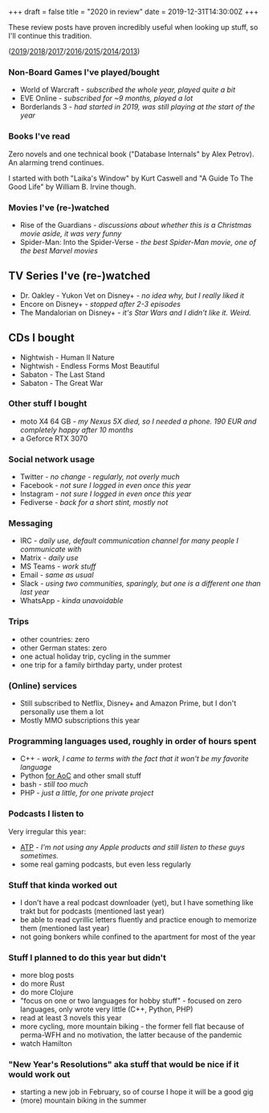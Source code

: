 +++
draft = false
title = "2020 in review"
date = 2019-12-31T14:30:00Z
+++

These review posts have proven incredibly useful when looking up stuff, so I'll continue this tradition.

([2019][yr2019]/[2018][yr2018]/[2017][yr2017]/[2016][yr2016]/[2015][yr2015]/[2014][yr2014]/[2013][yr2013])

[yr2019]: /blog/2019/2019-in-review/
[yr2018]: /blog/2018/2018-in-review/
[yr2017]: /blog/2017/2017-in-review/
[yr2016]: /blog/2016/2016-in-review/
[yr2015]: /blog/2015/2015-in-review/
[yr2014]: /blog/2014/2014-in-review/
[yr2013]: /blog/2014/2013-in-review/


### Non-Board Games I've played/bought

  * World of Warcraft - *subscribed the whole year, played quite a bit*
  * EVE Online - *subscribed for ~9 months, played a lot*
  * Borderlands 3 - *had started in 2019, was still playing at the start of the year*


### Books I've read

Zero novels and one technical book ("Database Internals" by Alex Petrov). An alarming trend continues.

I started with both "Laika's Window" by Kurt Caswell and "A Guide To The Good Life" by William B. Irvine though.


### Movies I've (re-)watched

  * Rise of the Guardians - *discussions about whether this is a Christmas movie aside, it was very funny*
  * Spider-Man: Into the Spider-Verse - *the best Spider-Man movie, one of the best Marvel movies*


## TV Series I've (re-)watched

  * Dr. Oakley - Yukon Vet on Disney+ - *no idea why, but I really liked it*
  * Encore on Disney+ - *stopped after 2-3 episodes*
  * The Mandalorian on Disney+ - *it's Star Wars and I didn't like it. Weird.*


## CDs I bought

  * Nightwish - Human II Nature
  * Nightwish - Endless Forms Most Beautiful
  * Sabaton - The Last Stand
  * Sabaton - The Great War


### Other stuff I bought

  * moto X4 64 GB - *my Nexus 5X died, so I needed a phone. 190 EUR and completely happy after 10 months*
  * a Geforce RTX 3070


### Social network usage

  * Twitter - *no change - regularly, not overly much*
  * Facebook - *not sure I logged in even once this year*
  * Instagram - *not sure I logged in even once this year*
  * Fediverse - *back for a short stint, mostly not*


### Messaging

  * IRC - *daily use, default communication channel for many people I communicate with*
  * Matrix - *daily use*
  * MS Teams - *work stuff*
  * Email - *same as usual*
  * Slack - *using two communities, sparingly, but one is a different one than last year*
  * WhatsApp - *kinda unavoidable*


### Trips

  * other countries: zero
  * other German states: zero
  * one actual holiday trip, cycling in the summer
  * one trip for a family birthday party, under protest


### (Online) services

  * Still subscribed to Netflix, Disney+ and Amazon Prime, but I don't personally use them a lot
  * Mostly MMO subscriptions this year


### Programming languages used, roughly in order of hours spent

  * C++ - *work, I came to terms with the fact that it won't be my favorite language*
  * Python [for AoC](/blog/2020/advent-of-code-2020/) and other small stuff
  * bash - *still too much*
  * PHP - *just a little, for one private project*

### Podcasts I listen to

Very irregular this year:

  * [ATP](http://atp.fm/) - *I'm not using any Apple products and still listen to these guys sometimes.*
  * some real gaming podcasts, but even less regularly


### Stuff that kinda worked out

  * I don't have a real podcast downloader (yet), but I have something like trakt but for podcasts (mentioned last year)
  * be able to read cyrillic letters fluently and practice enough to memorize them (mentioned last year)
  * not going bonkers while confined to the apartment for most of the year


### Stuff I planned to do this year but didn't

  * more blog posts
  * do more Rust
  * do more Clojure
  * "focus on one or two languages for hobby stuff" - focused on zero languages, only wrote very little (C++, Python, PHP)
  * read at least 3 novels this year
  * more cycling, more mountain biking - the former fell flat because of perma-WFH and no motivation, the latter because of the pandemic
  * watch Hamilton

### "New Year's Resolutions" aka stuff that would be nice if it would work out

  * starting a new job in February, so of course I hope it will be a good gig
  * (more) mountain biking in the summer

